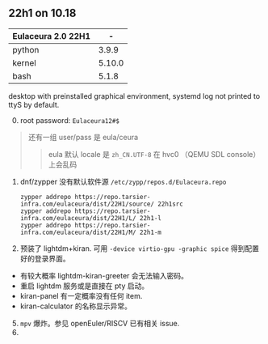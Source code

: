 ﻿
22h1 on 10.18
------
|Eulaceura 2.0 22H1|-|
|---|---|
|python|3.9.9|
|kernel|5.10.0|
|bash|5.1.8|

desktop with preinstalled graphical environment, 
systemd log not printed to ttyS by default.

0. root password: `Eulaceura12#$`
> 还有一组 user/pass 是 eula/ceura
> > eula 默认 locale 是 `zh_CN.UTF-8` 在 hvc0 （QEMU SDL console）上会乱码
1. dnf/zypper 没有默认软件源 `/etc/zypp/repos.d/Eulaceura.repo`
	```
	zypper addrepo https://repo.tarsier-infra.com/eulaceura/dist/22H1/source/ 22h1src
	zypper addrepo https://repo.tarsier-infra.com/eulaceura/dist/22H1/L/ 22h1-l
	zypper addrepo https://repo.tarsier-infra.com/eulaceura/dist/22H1/M/ 22h1-m
	```
2.  预装了 lightdm+kiran. 可用 `-device virtio-gpu -graphic spice` 得到配置好的登录界面。
 - 有较大概率 lightdm-kiran-greeter 会无法输入密码。
  - 重启 lightdm 服务或是直接在 pty 启动。
 - kiran-panel 有一定概率没有任何 item. 
 - kiran-calculator 的名称显示异常。
5.  `mpv` 爆炸。参见 openEuler/RISCV 已有相关 issue.
6.  

